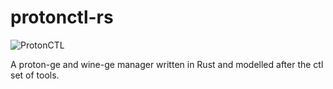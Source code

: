# protonctl-rs
![ProtonCTL](https://github.com/The-Corrupted/protonctl-rs/assets/27307991/3870dc5a-51fb-42e6-b9c8-eea48bec59b3)

A proton-ge and wine-ge manager written in Rust and modelled after the ctl set of tools.
